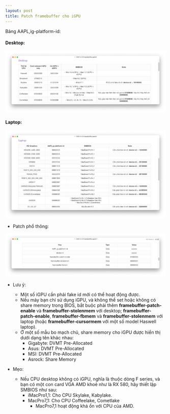 ```yaml
---
layout: post
title: Patch framebuffer cho iGPU
---
```


Bảng AAPL,ig-platform-id:

#### Desktop:

![dekstop](/images/framebuffer-desktop.png)

#### Laptop:

![laptop](/images/framebuffer-laptop.png)

- Patch phổ thông:

![generic](/images/generic-patch.png)

- Lưu ý:
  - Một số iGPU cần phải fake id mới có thể hoạt động được.
  - Nếu máy bạn chỉ sử dụng iGPU, và không thể set hoặc không có share memory trong BIOS, bắt buộc phải thêm **framebuffer-patch-enable** và **framebuffer-stolenmem** với desktop; **framebuffer-patch-enable**, **framebuffer-fbmem** và **framebuffer-stolenmem** với laptop (hoặc **framebuffer-cursormem** với một số model Haswell laptop).
  - Ở một số mẫu bo mạch chủ, share memory cho iGPU được hiển thị dưới dạng tên khác nhau:
    - Gigabyte: DVMT Pre-Allocated
    - Asus: DVMT Pre-Allocated
    - MSI: DVMT Pre-Allocated
    - Asrock: Share Memory
  
- Mẹo:
  - Nếu CPU desktop không có iGPU, nghĩa là thuộc dòng F series, và bạn có một con card VGA AMD khoẻ như là RX 580, hãy thiết lập SMBIOS như sau:
    - iMacPro1,1: Cho CPU Skylake, Kabylake.
    - MacPro7,1: Cho CPU Coffeelake, Cometlake 
      - MacPro7,1 hoạt động khá ổn với CPU của AMD.